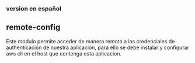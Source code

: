 ### version en español

## remote-config

Este modulo permite acceder de manera remota a las credenciales de authenticación de nuestra aplicación,
para ello se debe instalar y configurar aws cli en el host que contenga esta aplicacion.
